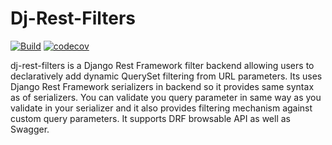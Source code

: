 # Dj-Rest-Filters

[![Build](https://github.com/mhsiddiqui/dj-rest-filters/actions/workflows/test.yml/badge.svg?branch=master)](https://github.com/mhsiddiqui/dj-rest-filters/actions/workflows/test.yml) [![codecov](https://codecov.io/gh/mhsiddiqui/dj-rest-filters/branch/master/graph/badge.svg?token=IBWACI93GM)](https://codecov.io/gh/mhsiddiqui/dj-rest-filters)

dj-rest-filters is a Django Rest Framework filter backend allowing users to declaratively add dynamic QuerySet filtering from URL parameters. Its uses Django Rest Framework serializers in backend so it provides same syntax as of serializers. You can validate you query parameter in same way as you validate in your serializer and it also provides filtering mechanism against custom query parameters. It supports DRF browsable API as well as Swagger. 
